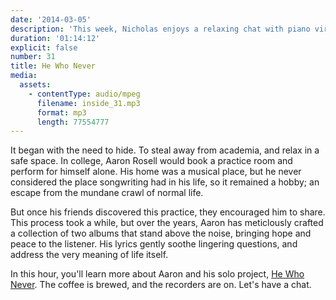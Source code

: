 ```yaml
---
date: '2014-03-05'
description: 'This week, Nicholas enjoys a relaxing chat with piano virtuoso He Who Never. '
duration: '01:14:12'
explicit: false
number: 31
title: He Who Never
media:
  assets:
    - contentType: audio/mpeg
      filename: inside_31.mp3
      format: mp3
      length: 77554777
---
```

It began with the need to hide. To steal away from academia, and relax in a safe space. In college, Aaron Rosell would book a practice room and perform for himself alone. His home was a musical place, but he never considered the place songwriting had in his life, so it remained a hobby; an escape from the mundane crawl of normal life.

But once his friends discovered this practice, they encouraged him to share. This process took a while, but over the years, Aaron has meticlously crafted a collection of two albums that stand above the noise, bringing hope and peace to the listener. His lyrics gently soothe lingering questions, and address the very meaning of life itself.

In this hour, you'll learn more about Aaron and his solo project, [He Who Never](http://hewhonever.com). The coffee is brewed, and the recorders are on. Let's have a chat.
